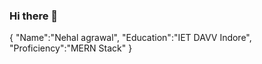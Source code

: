 ### Hi there 👋

{
  "Name":"Nehal agrawal",
  "Education":"IET DAVV Indore",
  "Proficiency":"MERN Stack"
}
